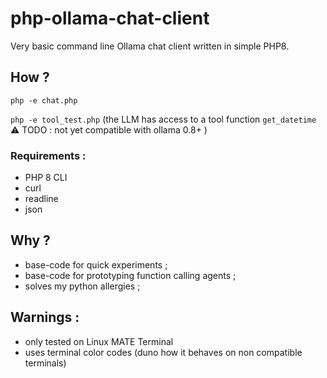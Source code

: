 # php-ollama-chat-client
Very basic command line Ollama chat client written in simple PHP8.

## How ?

`php -e chat.php`

`php -e tool_test.php` (the LLM has access to a tool function `get_datetime` ⚠️ TODO : not yet compatible with ollama 0.8+ )

### Requirements :

- PHP 8 CLI
- curl
- readline
- json

## Why ?

- base-code for quick experiments ;
- base-code for prototyping function calling agents ;
- solves my python allergies ;

## Warnings :

- only tested on Linux MATE Terminal
- uses terminal color codes (duno how it behaves on non compatible terminals)
 
